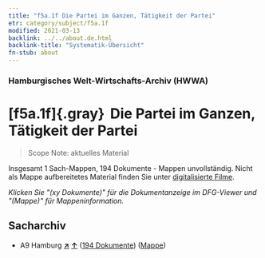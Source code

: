 ```yaml
---
title: "f5a.1f Die Partei im Ganzen, Tätigkeit der Partei"
etr: category/subject/f5a.1f
modified: 2021-03-13
backlink: ../../about.de.html
backlink-title: "Systematik-Übersicht"
fn-stub: about
---
```


### Hamburgisches Welt-Wirtschafts-Archiv (HWWA)
# [f5a.1f]{.gray}&#8201; Die Partei im Ganzen, Tätigkeit der Partei&#160; 


> Scope Note: aktuelles Material



Insgesamt 1 Sach-Mappen, 194 Dokumente - Mappen unvollständig.
Nicht als Mappe aufbereitetes Material finden Sie unter [digitalisierte Filme](/film/h1_sh).

_Klicken Sie "(xy Dokumente)" für die Dokumentanzeige im DFG-Viewer und "(Mappe)" für Mappeninformation._

## Sacharchiv



- A9 Hamburg [**&nearr;**](../../../geo/i/140905/about.de.html "Hamburg (alle Mappen)") [**&uarr;**](../../../geo/about.de.html#A9 "Ländersystematik") (<a href="https://pm20.zbw.eu/dfgview/sh/140905,144427" title="über: Hamburg : Die Partei im Ganzen, Tätigkeit der Partei" target="_blank">194 Dokumente</a>) ([Mappe](../../../../folder/sh/1409xx/140905/1444xx/144427/about.de.html))



